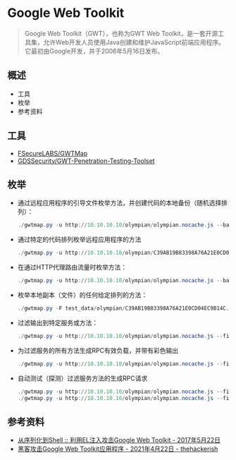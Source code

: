 # Google Web Toolkit

> Google Web Toolkit（GWT），也称为GWT Web Toolkit，是一套开源工具集，允许Web开发人员使用Java创建和维护JavaScript前端应用程序。它最初由Google开发，并于2006年5月16日发布。

## 概述

- 工具
- 枚举
- 参考资料

## 工具

- [FSecureLABS/GWTMap](FSecureLABS/GWTMap)
- [GDSSecurity/GWT-Penetration-Testing-Toolset](GDSSecurity/GWT-Penetration-Testing-Toolset)

## 枚举

- 通过远程应用程序的引导文件枚举方法，并创建代码的本地备份（随机选择排列）：

  ```ps1
  ./gwtmap.py -u http://10.10.10.10/olympian/olympian.nocache.js --backup
  ```

- 通过特定的代码排列枚举远程应用程序的方法

  ```ps1
  ./gwtmap.py -u http://10.10.10.10/olympian/C39AB19B83398A76A21E0CD04EC9B14C.cache.js
  ```

- 在通过HTTP代理路由流量时枚举方法：

  ```ps1
  ./gwtmap.py -u http://10.10.10.10/olympian/olympian.nocache.js --backup -p http://127.0.0.1:8080
  ```

- 枚举本地副本（文件）的任何给定排列的方法：

  ```ps1
  ./gwtmap.py -F test_data/olympian/C39AB19B83398A76A21E0CD04EC9B14C.cache.js
  ```

- 过滤输出到特定服务或方法：

  ```ps1
  ./gwtmap.py -u http://10.10.10.10/olympian/olympian.nocache.js --filter AuthenticationService.login
  ```

- 为过滤服务的所有方法生成RPC有效负载，并带有彩色输出

  ```ps1
  ./gwtmap.py -u http://10.10.10.10/olympian/olympian.nocache.js --filter AuthenticationService --rpc --color
  ```

- 自动测试（探测）过滤服务方法的生成RPC请求

  ```ps1
  ./gwtmap.py -u http://10.10.10.10/olympian/olympian.nocache.js --filter AuthenticationService.login --rpc --probe
  ./gwtmap.py -u http://10.10.10.10/olympian/olympian.nocache.js --filter TestService.testDetails --rpc --probe
  ```

## 参考资料

- [从序列化到Shell :: 利用EL注入攻击Google Web Toolkit - 2017年5月22日](https://srcincite.io/blog/2017/05/22/from-serialized-to-shell-auditing-google-web-toolkit-with-el-injection.html)
- [黑客攻击Google Web Toolkit应用程序 - 2021年4月22日 - thehackerish](https://thehackerish.com/hacking-a-google-web-toolkit-application/)